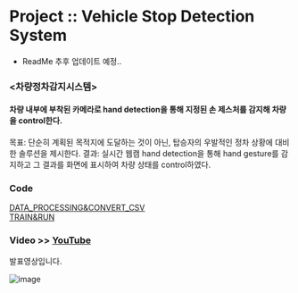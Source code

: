 # Project :: Vehicle Stop Detection System
- ReadMe 추후 업데이트 예정..

### <차량정차감지시스템>
#### 차량 내부에 부착된 카메라로 hand detection을 통해 지정된 손 제스처를 감지해 차량을 control한다.
목표: 단순히 계획된 목적지에 도달하는 것이 아닌, 탑승자의 우발적인 정차 상황에 대비한 솔루션을 제시한다. 
결과: 실시간 웹캠 hand detection을 통해 hand gesture를 감지하고 그 결과를 화면에 표시하여 차량 상태를 control하였다.

### Code 
[DATA_PROCESSING&CONVERT_CSV](https://github.com/ShimHyerin/2021-VehicleIntelligence/blob/main/PROJECT1/VehicleStopDetection.py)  
[TRAIN&RUN](https://github.com/ShimHyerin/2021-VehicleIntelligence/blob/main/PROJECT1/VehicleStopDetection.py)

### Video >> [YouTube](https://youtu.be/zGAzhWR2ZfU)
발표영상입니다. 

![image](https://user-images.githubusercontent.com/54926467/117570642-fa773000-b105-11eb-8491-f7555443fa99.png)
